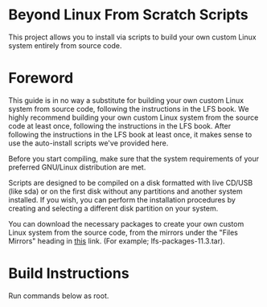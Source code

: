 # Beyond Linux From Scratch Scripts
This project allows you to install via scripts to build your own custom Linux system entirely from source code.

# Foreword

This guide is in no way a substitute for building your own custom Linux system from source code, following the instructions in the LFS book. We highly recommend building your own custom Linux system from the source code at least once, following the instructions in the LFS book. After following the instructions in the LFS book at least once, it makes sense to use the auto-install scripts we've provided here.

Before you start compiling, make sure that the system requirements of your preferred GNU/Linux distribution are met.

Scripts are designed to be compiled on a disk formatted with live CD/USB (like sda) or on the first disk without any partitions and another system installed. If you wish, you can perform the installation procedures by creating and selecting a different disk partition on your system.

You can download the necessary packages to create your own custom Linux system from the source code, from the mirrors under the "Files Mirrors" heading in [this](http://ftp.osuosl.org/pub/lfs/lfs-packages/lfs-packages-11.2.tar) link. (For example; lfs-packages-11.3.tar).

# Build Instructions

Run commands below as root.
